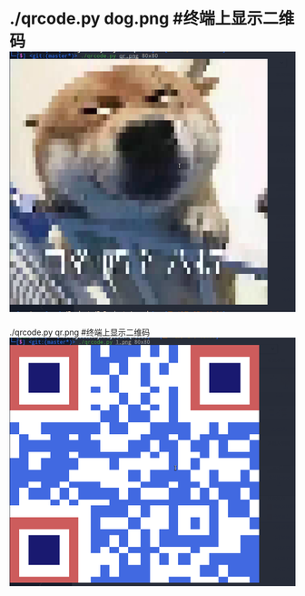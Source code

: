 ./qrcode.py dog.png
#终端上显示二维码
![example](https://github.com/wszxl516/qrcode/blob/master/example1.png)
========================
./qrcode.py qr.png
#终端上显示二维码
![example](https://github.com/wszxl516/qrcode/blob/master/example2.png)

